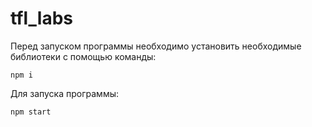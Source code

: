 # tfl_labs

Перед запуском программы необходимо установить необходимые библиотеки с помощью команды:
```
npm i
```
Для запуска программы:
```
npm start
```



